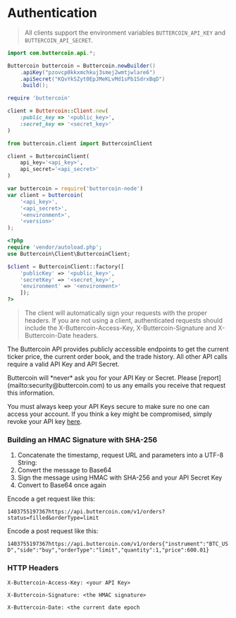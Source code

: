 # Authentication

> All clients support the environment variables `BUTTERCOIN_API_KEY` and `BUTTERCOIN_API_SECRET`.

```java
import com.buttercoin.api.*;

Buttercoin buttercoin = Buttercoin.newBuilder()
    .apiKey("pzovcp0kkxmchkuj3smej2wmtjwlare6")
    .apiSecret("KQvYkSZyt0EpJMeKLvMd1sPb1SdrxBqD")
    .build();
```

```ruby
require 'buttercoin'

client = Buttercoin::Client.new(
    :public_key => '<public_key>',
    :secret_key => '<secret_key>'
)
```

```python
from buttercoin.client import ButtercoinClient

client = ButtercoinClient(
    api_key='<api_key>',
    api_secret='<api_secret>'
)
```

```javascript
var buttercoin = require('buttercoin-node')
var client = buttercoin(
    '<api_key>',
    '<api_secret>',
    '<environment>',
    '<version>'
);
```

```php
<?php
require 'vendor/autoload.php';
use Buttercoin\Client\ButtercoinClient;

$client = ButtercoinClient::factory([
    'publicKey' => '<public_key>',
    'secretKey' => '<secret_key>',
    'environment' => '<environment>' 
    ]);
?>
```
> The client will automatically sign your requests with the proper headers. If you are not using a client,
  authenticated requests should include the X-Buttercoin-Access-Key, X-Buttercoin-Signature and X-Buttercoin-Date headers.

The Buttercoin API provides publicly accessible endpoints to get the current ticker price, the current order book, and the trade history.
All other API calls require a valid API Key and API Secret.

<aside class="warning">
Buttercoin will *never* ask you for your API Key or Secret. Please [report](mailto:security@buttercoin.com) to us any emails you receive that
request this information.

You must always keep your API Keys secure to make sure no one can access your account.  If you think a key might be compromised, simply revoke
your API key [here](https://buttercoin.com/#/api).
</aside>

### Building an HMAC Signature with SHA-256

1. Concatenate the timestamp, request URL and parameters into a UTF-8 String:
2. Convert the message to Base64
3. Sign the message using HMAC with SHA-256 and your API Secret Key
4. Convert to Base64 once again

Encode a get request like this:

`1403755197367https://api.buttercoin.com/v1/orders?status=filled&orderType=limit`

Encode a post request like this:

`1403755197367https://api.buttercoin.com/v1/orders{"instrument":"BTC_USD","side":"buy","orderType":"limit","quantity":1,"price":600.01}`

### HTTP Headers

`X-Buttercoin-Access-Key: <your API Key>`

`X-Buttercoin-Signature: <the HMAC signature>`

`X-Buttercoin-Date: <the current date epoch`